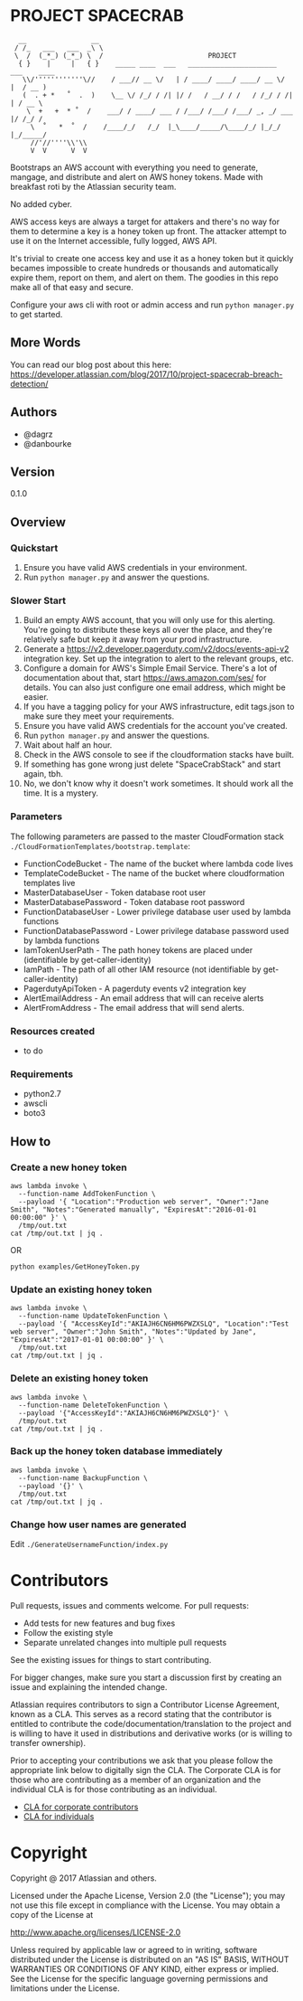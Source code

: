 # PROJECT SPACECRAB #

~~~
  __                __
 / /_   ___   ___  _\ \
 \  /  (_*_) (_*_) \  /                          PROJECT
  { }    |     |   { }    _____ ____  ___   ______________________  ___    ____
   \\/''''''''''''\//    / ___// __ \/   | / ____/ ____/ ____/ __ \/   |  / __ )
   (  . + *   ˚  .  )    \__ \/ /_/ / /| |/ /   / __/ / /   / /_/ / /| | / __ \
    \  +   +  * ˚  /    ___/ / ____/ ___ / /___/ /___/ /___/ _, _/ ___ |/ /_/ /
     \  ˚   *  ˚  /    /____/_/   /_/  |_\____/_____/\____/_/ |_/_/  |_/_____/
     //'//''''\\'\\
     V  V      V  V
~~~

Bootstraps an AWS account with everything you need to generate, mangage, and distribute and alert on AWS honey tokens. Made with breakfast roti by the Atlassian security team.

No added cyber.

AWS access keys are always a target for attakers and there's no way for them to determine a key is a honey token up front. The attacker attempt to use it on the Internet accessible, fully logged, AWS API. 

It's trivial to create one access key and use it as a honey token but it quickly becames impossible to create hundreds or thousands and automatically expire them, report on them, and alert on them. The goodies in this repo make all of that easy and secure.

Configure your aws cli with root or admin access and run `python manager.py` to get started.

## More Words ##

You can read our blog post about this here: https://developer.atlassian.com/blog/2017/10/project-spacecrab-breach-detection/

## Authors ##

* @dagrz
* @danbourke

## Version ##

0.1.0

## Overview ##

### Quickstart ###
1. Ensure you have valid AWS credentials in your environment.
2. Run `python manager.py` and answer the questions.

### Slower Start ###
1. Build an empty AWS account, that you will only use for this alerting. You're going to distribute these keys all over the place, and they're relatively safe but keep it away from your prod infrastructure.
2. Generate a https://v2.developer.pagerduty.com/v2/docs/events-api-v2 integration key. Set up the integration to alert to the relevant groups, etc.
3. Configure a domain for AWS's Simple Email Service. There's a lot of documentation about that, start https://aws.amazon.com/ses/ for details. You can also just configure one email address, which might be easier.
4. If you have a tagging policy for your AWS infrastructure, edit tags.json to make sure they meet your requirements.
5. Ensure you have valid AWS credentials for the account you've created.
6. Run `python manager.py` and answer the questions.
7. Wait about half an hour.
8. Check in the AWS console to see if the cloudformation stacks have built.
9. If something has gone wrong just delete "SpaceCrabStack" and start again, tbh.
10. No, we don't know why it doesn't work sometimes. It should work all the time. It is a mystery.


### Parameters ###

The following parameters are passed to the master CloudFormation stack `./CloudFormationTemplates/bootstrap.template`:

* FunctionCodeBucket - The name of the bucket where lambda code lives
* TemplateCodeBucket - The name of the bucket where cloudformation templates live
* MasterDatabaseUser - Token database root user
* MasterDatabasePassword - Token database root password
* FunctionDatabaseUser - Lower privilege database user used by lambda functions
* FunctionDatabasePassword - Lower privilege database password used by lambda functions
* IamTokenUserPath - The path honey tokens are placed under (identifiable by get-caller-identity)
* IamPath - The path of all other IAM resource (not identifiable by get-caller-identity)
* PagerdutyApiToken - A pagerduty events v2 integration key
* AlertEmailAddress - An email address that will can receive alerts
* AlertFromAddress - The email address that will send alerts.

### Resources created ###

* to do

### Requirements ###

* python2.7
* awscli
* boto3

## How to ##

### Create a new honey token ###

~~~~
aws lambda invoke \
  --function-name AddTokenFunction \
  --payload '{ "Location":"Production web server", "Owner":"Jane Smith", "Notes":"Generated manually", "ExpiresAt":"2016-01-01 00:00:00" }' \
  /tmp/out.txt
cat /tmp/out.txt | jq .
~~~~

OR
~~~
python examples/GetHoneyToken.py
~~~

### Update an existing honey token ###

~~~~
aws lambda invoke \
  --function-name UpdateTokenFunction \
  --payload '{ "AccessKeyId":"AKIAJH6CN6HM6PWZXSLQ", "Location":"Test web server", "Owner":"John Smith", "Notes":"Updated by Jane", "ExpiresAt":"2017-01-01 00:00:00" }' \
  /tmp/out.txt
cat /tmp/out.txt | jq .
~~~~

### Delete an existing honey token ###

~~~~
aws lambda invoke \
  --function-name DeleteTokenFunction \
  --payload '{"AccessKeyId":"AKIAJH6CN6HM6PWZXSLQ"}' \
  /tmp/out.txt
cat /tmp/out.txt | jq .
~~~~

### Back up the honey token database immediately ###

~~~~
aws lambda invoke \
  --function-name BackupFunction \
  --payload '{}' \
  /tmp/out.txt
cat /tmp/out.txt | jq .
~~~~

### Change how user names are generated ###

Edit `./GenerateUsernameFunction/index.py`


# Contributors

Pull requests, issues and comments welcome. For pull requests:

* Add tests for new features and bug fixes
* Follow the existing style
* Separate unrelated changes into multiple pull requests

See the existing issues for things to start contributing.

For bigger changes, make sure you start a discussion first by creating an issue and explaining the intended change.

Atlassian requires contributors to sign a Contributor License Agreement, known as a CLA. This serves as a record stating that the contributor is entitled to contribute the code/documentation/translation to the project and is willing to have it used in distributions and derivative works (or is willing to transfer ownership).

Prior to accepting your contributions we ask that you please follow the appropriate link below to digitally sign the CLA. The Corporate CLA is for those who are contributing as a member of an organization and the individual CLA is for those contributing as an individual.

* [CLA for corporate contributors](https://na2.docusign.net/Member/PowerFormSigning.aspx?PowerFormId=e1c17c66-ca4d-4aab-a953-2c231af4a20b)
* [CLA for individuals](https://na2.docusign.net/Member/PowerFormSigning.aspx?PowerFormId=3f94fbdc-2fbe-46ac-b14c-5d152700ae5d)

# Copyright

Copyright @ 2017 Atlassian and others.

Licensed under the Apache License, Version 2.0 (the "License"); you may not use
this file except in compliance with the License. You may obtain a copy of the
License at

http://www.apache.org/licenses/LICENSE-2.0

Unless required by applicable law or agreed to in writing, software distributed
under the License is distributed on an "AS IS" BASIS, WITHOUT WARRANTIES OR
CONDITIONS OF ANY KIND, either express or implied. See the License for the
specific language governing permissions and limitations under the License.
